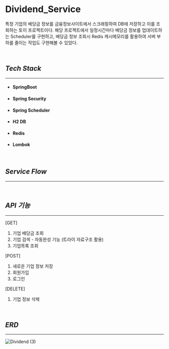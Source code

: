 # Dividend_Service
특정 기업의 배당금 정보를 금융정보사이트에서 스크래핑하여 DB에 저장하고 이를 조회하는 토이 프로젝트이다. 
해당 프로젝트에서 일정시간마다 배당금 정보를 업데이트하는 Scheduler를 구현하고, 배당금 정보 조회시 Redis 캐시메모리를 활용하여 
서버 부하를 줄이는 작업도 구현해볼 수 있었다. 


<br>

## *Tech Stack*
***
+ #### SpringBoot 
+ #### Spring Security
+ #### Spring Scheduler
+ #### H2 DB 
+ #### Redis 
+ #### Lombok

<br>

## *Service Flow*
***


<br>


## *API 기능*
***

[GET]
1. 기업 배당금 조회
2. 기업 검색 - 자동완성 기능 (트라이 자료구조 활용)
3. 기업목록 조회

[POST]
1. 새로운 기업 정보 저장
2. 회원가입
3. 로그인

[DELETE]
1. 기업 정보 삭제

<br>

## *ERD*
***

![Dividend (3)](https://github.com/devHong-Backend-Project/Study_Dividend_Service/assets/100022877/fde60435-e564-42ff-89bb-8c215e3700e3)


